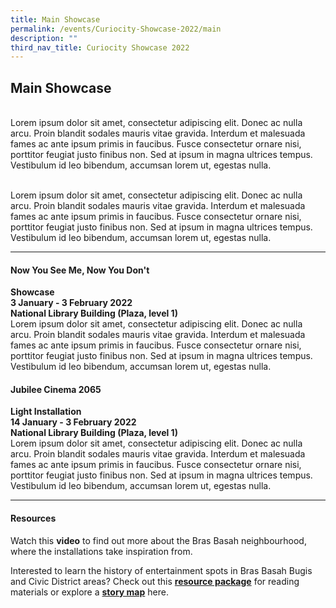 ```yaml
---
title: Main Showcase
permalink: /events/Curiocity-Showcase-2022/main
description: ""
third_nav_title: Curiocity Showcase 2022
---
```

## **Main Showcase**
<br>Lorem ipsum dolor sit amet, consectetur adipiscing elit. Donec ac nulla arcu. Proin blandit sodales mauris vitae gravida. Interdum et malesuada fames ac ante ipsum primis in faucibus. Fusce consectetur ornare nisi, porttitor feugiat justo finibus non. Sed at ipsum in magna ultrices tempus. Vestibulum id leo bibendum, accumsan lorem ut, egestas nulla. 

<br>Lorem ipsum dolor sit amet, consectetur adipiscing elit. Donec ac nulla arcu. Proin blandit sodales mauris vitae gravida. Interdum et malesuada fames ac ante ipsum primis in faucibus. Fusce consectetur ornare nisi, porttitor feugiat justo finibus non. Sed at ipsum in magna ultrices tempus. Vestibulum id leo bibendum, accumsan lorem ut, egestas nulla. 

___

#### **Now You See Me, Now You Don't**
**Showcase**
<br>**3 January - 3 February 2022**
<br>**National Library Building (Plaza, level 1)**
<br>Lorem ipsum dolor sit amet, consectetur adipiscing elit. Donec ac nulla arcu. Proin blandit sodales mauris vitae gravida. Interdum et malesuada fames ac ante ipsum primis in faucibus. Fusce consectetur ornare nisi, porttitor feugiat justo finibus non. Sed at ipsum in magna ultrices tempus. Vestibulum id leo bibendum, accumsan lorem ut, egestas nulla. 

#### **Jubilee Cinema 2065**
**Light Installation**
<br>**14 January - 3 February 2022**
<br>**National Library Building (Plaza, level 1)**
<br>Lorem ipsum dolor sit amet, consectetur adipiscing elit. Donec ac nulla arcu. Proin blandit sodales mauris vitae gravida. Interdum et malesuada fames ac ante ipsum primis in faucibus. Fusce consectetur ornare nisi, porttitor feugiat justo finibus non. Sed at ipsum in magna ultrices tempus. Vestibulum id leo bibendum, accumsan lorem ut, egestas nulla. 

___

#### **Resources**
Watch this **video** to find out more about the Bras Basah neighbourhood, where the installations take inspiration from.

Interested to learn the history of entertainment spots in Bras Basah Bugis and Civic District areas? Check out this [**resource package**](https://reference.nlb.gov.sg/guides/sci-tech/sustainability/sustainable-living) for reading materials or explore a [**story map**](https://staging-nlb-curiocity.netlify.app/events/bb-showcase/entertainment) here.